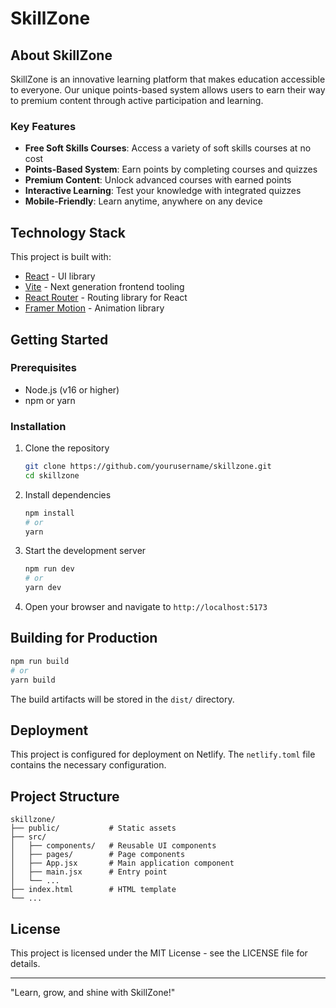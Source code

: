 # SkillZone

## About SkillZone

SkillZone is an innovative learning platform that makes education accessible to everyone. Our unique points-based system allows users to earn their way to premium content through active participation and learning.

### Key Features

- **Free Soft Skills Courses**: Access a variety of soft skills courses at no cost
- **Points-Based System**: Earn points by completing courses and quizzes
- **Premium Content**: Unlock advanced courses with earned points
- **Interactive Learning**: Test your knowledge with integrated quizzes
- **Mobile-Friendly**: Learn anytime, anywhere on any device

## Technology Stack

This project is built with:

- [React](https://reactjs.org/) - UI library
- [Vite](https://vitejs.dev/) - Next generation frontend tooling
- [React Router](https://reactrouter.com/) - Routing library for React
- [Framer Motion](https://www.framer.com/motion/) - Animation library

## Getting Started

### Prerequisites

- Node.js (v16 or higher)
- npm or yarn

### Installation

1. Clone the repository
   ```bash
   git clone https://github.com/yourusername/skillzone.git
   cd skillzone
   ```

2. Install dependencies
   ```bash
   npm install
   # or
   yarn
   ```

3. Start the development server
   ```bash
   npm run dev
   # or
   yarn dev
   ```

4. Open your browser and navigate to `http://localhost:5173`

## Building for Production

```bash
npm run build
# or
yarn build
```

The build artifacts will be stored in the `dist/` directory.

## Deployment

This project is configured for deployment on Netlify. The `netlify.toml` file contains the necessary configuration.

## Project Structure

```
skillzone/
├── public/           # Static assets
├── src/
│   ├── components/   # Reusable UI components
│   ├── pages/        # Page components
│   ├── App.jsx       # Main application component
│   ├── main.jsx      # Entry point
│   └── ...
├── index.html        # HTML template
└── ...
```

## License

This project is licensed under the MIT License - see the LICENSE file for details.

---

"Learn, grow, and shine with SkillZone!"
